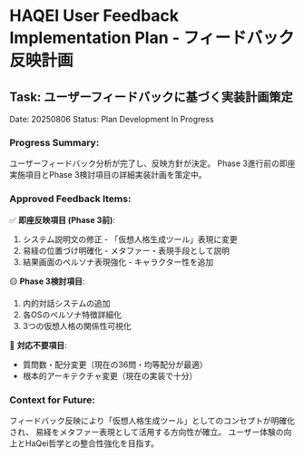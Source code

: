 # HAQEI User Feedback Implementation Plan - フィードバック反映計画
## Task: ユーザーフィードバックに基づく実装計画策定
Date: 20250806
Status: Plan Development In Progress

### Progress Summary:
ユーザーフィードバック分析が完了し、反映方針が決定。
Phase 3進行前の即座実施項目とPhase 3検討項目の詳細実装計画を策定中。

### Approved Feedback Items:
✅ **即座反映項目 (Phase 3前)**:
1. システム説明文の修正 - 「仮想人格生成ツール」表現に変更
2. 易経の位置づけ明確化 - メタファー・表現手段として説明  
3. 結果画面のペルソナ表現強化 - キャラクター性を追加

🟡 **Phase 3検討項目**:
1. 内的対話システムの追加
2. 各OSのペルソナ特徴詳細化
3. 3つの仮想人格の関係性可視化

🔴 **対応不要項目**:
- 質問数・配分変更（現在の36問・均等配分が最適）
- 根本的アーキテクチャ変更（現在の実装で十分）

### Context for Future:
フィードバック反映により「仮想人格生成ツール」としてのコンセプトが明確化され、
易経をメタファー表現として活用する方向性が確立。
ユーザー体験の向上とHaQei哲学との整合性強化を目指す。